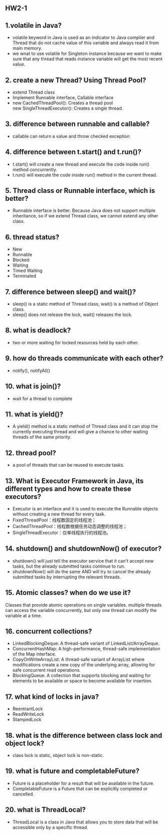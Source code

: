 ## HW2-1

## 1.volatile in Java?
- volatile keyword in Java is used as an indicator to Java compiler and Thread that do not cache value of this variable and always read it from main memory.
- we wnat to use volatile for Singleton instance because we want to make sure that any thread that reads instance variable will get the most recent value.

## 2. create a new Thread? Using Thread Pool?
- extend Thread class
- Implement Runnable interface, Callable interface
- new CachedThreadPool(): Creates a thread pool\
  new SingleThreadExecutor(): Creates a single thread. 

## 3. difference between runnable and callable?
- callable can return a value and throw checked exception

## 4. difference between t.start() and t.run()?
- t.start() will create a new thread and execute the code inside run() method concurrently.
- t.run() will execute the code inside run() method in the current thread.

## 5. Thread class or Runnable interface, which is better?
- Runnable interface is better. Because Java does not support multiple inheritance, so if we extend Thread class, we cannot extend any other class.

## 6. thread status?
- New
- Runnable
- Blocked
- Waiting
- Timed Waiting
- Terminated

## 7. difference between sleep() and wait()?
- sleep() is a static method of Thread class, wait() is a method of Object class.
- sleep() does not release the lock, wait() releases the lock.

## 8. what is deadlock?
- two or more waiting for locked resources held by each other.

## 9. how do threads communicate with each other?
- notify(), notifyAll()

## 10. what is join()?  
- wait for a thread to complete

## 11. what is yield()?
- A yield() method is a static method of Thread class and it can stop the currently executing thread and will give a chance to other waiting threads of the same priority.

## 12. thread pool?
- a pool of threads that can be reused to execute tasks.

## 13. What is Executor Framework in Java, its different types and how to create these executors?
- Executor is an interface and it is used to execute the Runnable objects without creating a new thread for every task.
- FixedThreadPool：线程数固定的线程池；
- CachedThreadPool：线程数根据任务动态调整的线程池；
- SingleThreadExecutor：仅单线程执⾏的线程池。

## 14. shutdown() and shutdownNow() of executor?
- shutdown() will just tell the executor service that it can't accept new tasks, but the already submitted tasks continue to run.
- shutdownNow() will do the same AND will try to cancel the already submitted tasks by interrupting the relevant threads.

## 15. Atomic classes? when do we use it?
Classes that provide atomic operations on single variables. multiple threads can access the variable concurrently, but only one thread can modify the variable at a time.

## 16. concurrent collections?
- LinkedBlockingDeque: A thread-safe variant of LinkedList/ArrayDeque.
- ConcurrentHashMap: A high-performance, thread-safe implementation of the Map interface.
- CopyOnWriteArrayList: A thread-safe variant of ArrayList where modifications create a new copy of the underlying array, allowing for safe concurrent read operations.
- BlockingQueue: A collection that supports blocking and waiting for elements to be available or space to become available for insertion.

## 17. what kind of locks in java?
- ReentrantLock
- ReadWriteLock
- StampedLock

## 18. what is the difference between class lock and object lock?
- class lock is static, object lock is non-static.

## 19. what is future and completableFuture?
- Future is a placeholder for a result that will be available in the future.
- CompletableFuture is a Future that can be explicitly completed or cancelled.

## 20. what is ThreadLocal?
- ThreadLocal is a class in Java that allows you to store data that will be accessible only by a specific thread.